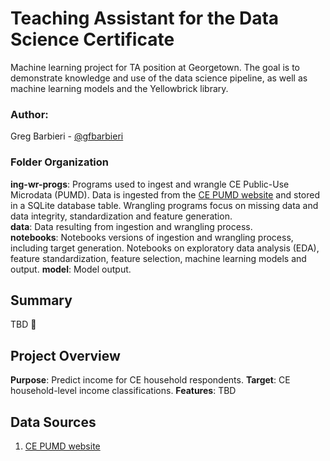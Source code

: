 # Teaching Assistant for the Data Science Certificate
Machine learning project for TA position at Georgetown. The goal is to demonstrate knowledge and use of the data science pipeline, as well as machine learning models and the Yellowbrick library.

### Author:
Greg Barbieri - [@gfbarbieri](https://github.com/gfbarbieri)  

### Folder Organization
**ing-wr-progs**: Programs used to ingest and wrangle CE Public-Use Microdata (PUMD). Data is ingested from the [CE PUMD website](https://www.bls.gov/cex/pumd.htm) and stored in a SQLite database table. Wrangling programs focus on missing data and data integrity, standardization and feature generation.  
**data**: Data resulting from ingestion and wrangling process.  
**notebooks**: Notebooks versions of ingestion and wrangling process, including target generation. Notebooks on exploratory data analysis (EDA), feature standardization, feature selection, machine learning models and output.
**model**: Model output.   

## Summary
TBD

## Project Overview
**Purpose**: Predict income for CE household respondents.
**Target**:  CE household-level income classifications.
**Features**: TBD

## Data Sources
1. [CE PUMD website](https://www.bls.gov/cex/pumd.htm)
